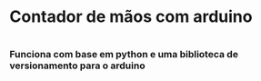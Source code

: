# Contador de mãos com arduino <h1>
### Funciona com base em python e uma biblioteca de versionamento para o arduino <h3>